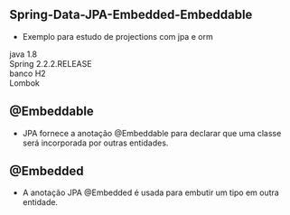 ## Spring-Data-JPA-Embedded-Embeddable
 * Exemplo para estudo de projections com jpa e orm

java 1.8 </br>
Spring 2.2.2.RELEASE </br>
banco H2 </br>
Lombok </br>

##  @Embeddable
 * JPA fornece a anotação @Embeddable para declarar que uma classe será incorporada por outras entidades.

##  @Embedded
 * A anotação JPA @Embedded é usada para embutir um tipo em outra entidade.
